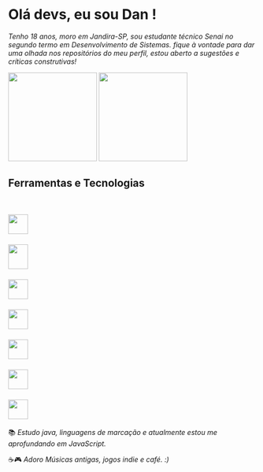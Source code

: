 # Olá devs, eu sou Dan !
*Tenho 18 anos, moro em Jandira-SP, sou estudante técnico Senai no segundo termo em Desenvolvimento de Sistemas. fique à vontade para dar uma olhada nos repositórios do meu perfil, estou aberto a sugestões e críticas construtivas!*

       
<div>

 <picture>
<source height="180em"
  srcset="https://github-readme-stats.vercel.app/api?username=D4kii&show_icons=true&text_color=FBFBF8&text_bold=true&border_color=FBFBF8&title_color=229A00&icon_color=229A00&theme=transparent"
  media="(prefers-color-scheme: dark)"
/>
<source height="180em"
  srcset="https://github-readme-stats.vercel.app/api?username=D4kii&text_bold=true&border_color=000000&title_color=229A00&icon_color=229A00&text_color=000000&show_icons=true&theme=transparent"
  media="(prefers-color-scheme: light), (prefers-color-scheme: no-preference)"
/>
<img src="https://github-readme-stats.vercel.app/api?username=D4kii&show_icons=true" />
</picture>

 <picture>
<source height="180em"
  srcset="https://github-readme-stats.vercel.app/api/top-langs/?username=D4kii&layout=compact&langs_count=7&show_icons=true&text_color=FBFBF8&text_bold=true&border_color=FBFBF8&title_color=229A00&icon_color=229A00&theme=transparent"
  media="(prefers-color-scheme: dark)"
/>
<source height="180em"
  srcset="https://github-readme-stats.vercel.app/api/top-langs/?username=D4kii&layout=compact&langs_count=7&text_bold=true&border_color=000000&title_color=229A00&icon_color=229A00&text_color=000000&show_icons=true&theme=transparent"
  media="(prefers-color-scheme: light), (prefers-color-scheme: no-preference)"
/>
<img src="https://github-readme-stats.vercel.app/api?username=D4kii&show_icons=true" />
</picture>
  
</div>
  


## Ferramentas e Tecnologias
<code> <img src="https://cdn.jsdelivr.net/gh/devicons/devicon/icons/java/java-original.svg" width="40" height="40" /> </code>
 <code> <img src="https://cdn.jsdelivr.net/gh/devicons/devicon/icons/javascript/javascript-original.svg" width="40" height="50" /> </code> <code> <img src="https://cdn.jsdelivr.net/gh/devicons/devicon/icons/css3/css3-original.svg" width="40" height="40" /> </code> <code> <img src="https://cdn.jsdelivr.net/gh/devicons/devicon/icons/html5/html5-original.svg" width="40" height="40" /> </code> <code> <img src="https://cdn.jsdelivr.net/gh/devicons/devicon/icons/git/git-original.svg" width="40" height="40" /> </code> <code> <img src="https://cdn.jsdelivr.net/gh/devicons/devicon/icons/figma/figma-original.svg" width="40" height="40" /> </code> <code> <img src="https://cdn.jsdelivr.net/gh/devicons/devicon/icons/github/github-original.svg" width="40" height="40" /> </code>
---
📚  *Estudo java, linguagens de marcação e atualmente estou me aprofundando em JavaScript.*

☕🎮 *Adoro Músicas antigas, jogos indie e café. :)*


          
          
          
          
